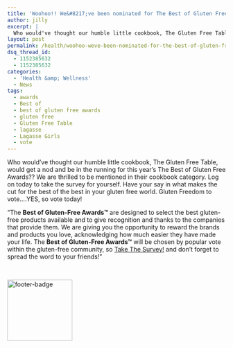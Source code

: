 ```yaml
---
title: 'Woohoo!! We&#8217;ve been nominated for The Best of Gluten Free Awards!'
author: jilly
excerpt: |
  Who would've thought our humble little cookbook, The Gluten Free Table, would get a nod and be in the running for this year's The Best of Gluten Free Awards?? We are thrilled to be mentioned in their cookbook category. The Best of Gluten-Free Awards™ will be chosen by popular vote within the gluten-free community, so Take The Survey! and don’t forget to spread the word to your friends!"
layout: post
permalink: /health/woohoo-weve-been-nominated-for-the-best-of-gluten-free-awards/
dsq_thread_id:
  - 1152385632
  - 1152385632
categories:
  - 'Health &amp; Wellness'
  - News
tags:
  - awards
  - Best of
  - best of gluten free awards
  - gluten free
  - Gluten Free Table
  - lagasse
  - Lagasse Girls
  - vote
---
```

Who would&#8217;ve thought our humble little cookbook, The Gluten Free Table, would get a nod and be in the running for this year&#8217;s The Best of Gluten Free Awards?? We are thrilled to be mentioned in their cookbook category. Log on today to take the survey for yourself. Have your say in what makes the cut for the best of the best in your gluten free world. Gluten Freedom to vote&#8230;.YES, so vote today!

&#8220;The **Best of Gluten-Free Awards™** are designed to select the best gluten-free products available and to give recognition and thanks to the companies that provide them. We are giving you the opportunity to reward the brands and products you love, acknowledging how much easier they have made your life. The **Best of Gluten-Free Awards™** will be chosen by popular vote within the gluten-free community, so [Take The Survey!][1] and don’t forget to spread the word to your friends!&#8221;

&nbsp;

<p class="hide-if-no-js">
  <a class="thickbox" id="set-post-thumbnail" title="Set featured image" href="http://lagassegirls.com/wp-admin/media-upload.php?post_id=766&type=image&TB_iframe=1"><img class="attachment-post-thumbnail" alt="footer-badge" src="/wp-content/uploads/2013/03/footer-badge.png" width="150" height="141" /></a>
</p>

 [1]: http://bestofglutenfreeawards.com/take-the-survey